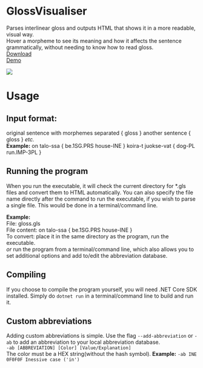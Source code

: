 # GlossVisualiser
Parses interlinear gloss and outputs HTML that shows it in a more readable, visual way.  
Hover a morpheme to see its meaning and how it affects the sentence grammatically, without needing to know how to read gloss.  
[Download](https://github.com/PaddiM8/GlossVisualiser/releases)  
[Demo](https://paddi.science/tings/glossvisualiser/)

![](https://i.imgur.com/JeeBPur.png)

# Usage
## Input format:
original sentence with morphemes separated { gloss } another sentence { gloss } *etc.*  
**Example:**
on talo-ssa { be.1SG.PRS house-INE } koira-t juokse-vat { dog-PL run.IMP-3PL }

## Running the program
When you run the executable, it will check the current directory for \*.gls files and convert them to HTML automatically. You can also specify the file name directly after the command to run the executable, if you wish to parse a single file. This would be done in a terminal/command line.

**Example:**  
File: gloss.gls  
File content: on talo-ssa { be.1SG.PRS house-INE }  
To convert: place it in the same directory as the program, run the executable.  
*or* run the program from a terminal/command line, which also allows you to set additional options and add to/edit the abbreviation database.

## Compiling
If you choose to compile the program yourself, you will need .NET Core SDK installed. 
Simply do `dotnet run` in a terminal/command line to build and run it. 

## Custom abbreviations 
Adding custom abbreviations is simple. Use the flag `--add-abbreviation` or `-ab` to add an abbreviation to your local abbreviation database.  
`-ab [ABBREVIATION] [Color] [Value/Explanation]`  
The color must be a HEX string(without the hash symbol).
**Example:** `-ab INE 0F0F0F Inessive case ('in')`
